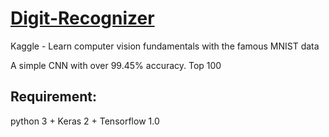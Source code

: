 # [Digit-Recognizer](https://www.kaggle.com/c/digit-recognizer)

Kaggle - Learn computer vision fundamentals with the famous MNIST data

A simple CNN with over 99.45% accuracy. Top 100

## Requirement:

python 3 + Keras 2 + Tensorflow 1.0

